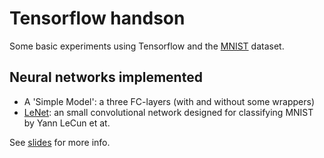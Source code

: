# Tensorflow handson

Some basic experiments using Tensorflow and the [MNIST](http://yann.lecun.com/exdb/mnist/) dataset.

## Neural networks implemented

- A 'Simple Model': a three FC-layers (with and without some wrappers)
- [LeNet](http://yann.lecun.com/exdb/lenet/): an small convolutional network designed for classifying MNIST by Yann LeCun et at.

See [slides](slides/tf_hands-on.pdf) for more info.

